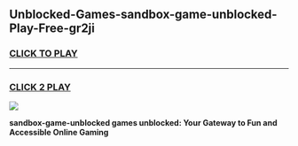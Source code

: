
## Unblocked-Games-sandbox-game-unblocked-Play-Free-gr2ji
<h3>
<a href="https://premium76.site?title=sandbox-game-unblocked&ref=21A">CLICK TO PLAY</a></h3>
<hr>

<h3>
<a href="https://premium76.site?title=sandbox-game-unblocked&ref=21A">CLICK 2 PLAY</a>
  
</h3>

<a href="https://premium76.site?title=sandbox-game-unblocked&ref=21A"><img src="https://clearcache.store/games.png"></a>


**sandbox-game-unblocked games unblocked: Your Gateway to Fun and Accessible Online Gaming**
